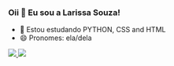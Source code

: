 ### Oii 👋 Eu sou a Larissa Souza!

- 🌱 Estou estudando PYTHON, CSS and HTML
- 😄 Pronomes: ela/dela

<div>
  <a href="https://github.com/souzala">
  <img heigth="180em" src="https://github-readme-stats.vercel.app/api?username=souzala&theme=dark&show_icons=true&include_all_commits=true&count_private=true">
  <img heigth="180em" src="https://github-readme-stats.vercel.app/api/top-langs/?username=souzala&theme=dark&langs_count=16">
</div>
